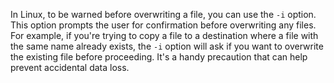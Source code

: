In Linux, to be warned before overwriting a file, you can use the `-i` option. This option prompts the user for confirmation before overwriting any files. For example, if you're trying to copy a file to a destination where a file with the same name already exists, the `-i` option will ask if you want to overwrite the existing file before proceeding. It's a handy precaution that can help prevent accidental data loss.
